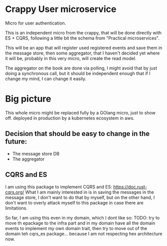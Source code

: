 # Crappy User microservice

Micro for user authentication.

This is an independent micro from the crappy, that will be done directly
with ES + CQRS, following a little bit the schema from "Practical microservices".

This will be an app that will register used registered events and save them
in the message store, then some aggregator, that I haven't decided yet where it will
be, probably in this very micro, will create the read model.

The aggregator on the book are done via polling, I might avoid that by just
doing a synchronous call, but it should be independent enough that if I change 
my mind, I can change it easily.

# Big picture

This whole micro might be replaced fully by a GOlang micro, just to show off.
deployed in production by a kubernetes ecosystem in aws.

## Decision that should be easy to change in the future:

- The message store DB
- The aggregator

## CQRS and ES
I am using this package to implement CQRS and ES: https://doc.rust-cqrs.org/
What I am mainly interested in is in saving the messages in the message store, I don't
want to do that by myself, but on the other hand, I don't want to overly attack myself
to this package in case there are limitations.

So far, I am using this even in my domain, which I dont like so:
TODO: try to move th epackage to the infra part and in my domain
have all the domain events to implement my own domain trait, then try to move
out of the domain teh cqrs_es package... because I am not respecting hex architecture now.

